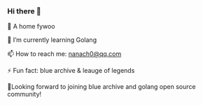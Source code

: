 ### Hi there 👋

<!--
**Hanser001/Hanser001** is a ✨ _special_ ✨ repository because its `README.md` (this file) appears on your GitHub profile.

-->
🔭 A home fywoo

🌱 I’m currently learning Golang

📫 How to reach me: nanach0@qq.com

⚡ Fun fact: blue archive & leauge of legends

🥰Looking forward to joining blue archive and golang open source community!
